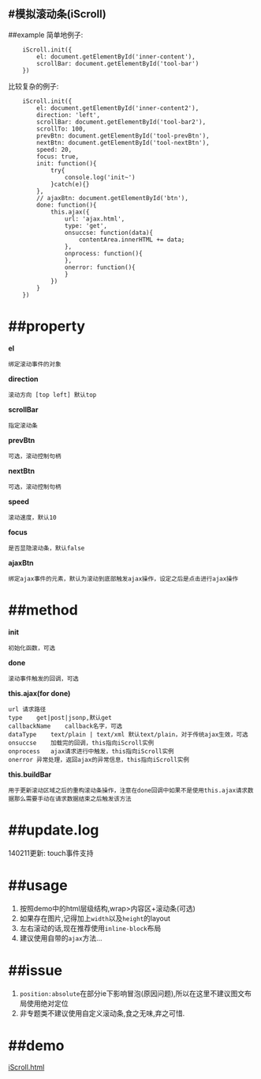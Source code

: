 #模拟滚动条(iScroll)
---
##example
简单地例子:

		iScroll.init({
        	el: document.getElementById('inner-content'),
        	scrollBar: document.getElementById('tool-bar')
    	})
比较复杂的例子:

		iScroll.init({
        	el: document.getElementById('inner-content2'),
        	direction: 'left',
        	scrollBar: document.getElementById('tool-bar2'),
        	scrollTo: 100,
        	prevBtn: document.getElementById('tool-prevBtn'),
        	nextBtn: document.getElementById('tool-nextBtn'),
        	speed: 20,
        	focus: true,
        	init: function(){
        		try{
        			console.log('init~')
        		}catch(e){}
        	},
        	// ajaxBtn: document.getElementById('btn'),
        	done: function(){
            	this.ajax({
                	url: 'ajax.html',
                	type: 'get',
                	onsuccse: function(data){
                		contentArea.innerHTML += data;
                	},
                	onprocess: function(){
                	},
                	onerror: function(){
                	}
            	})
        	}
    	})
    		
##property
===
**el**

	绑定滚动事件的对象
	
**direction**	

	滚动方向 [top left] 默认top
	
**scrollBar**

	指定滚动条
	
**prevBtn**	
	
	可选，滚动控制句柄

**nextBtn**	

	可选，滚动控制句柄

**speed**	

	滚动速度，默认10

**focus**	

	是否显隐滚动条，默认false
	
**ajaxBtn**

	绑定ajax事件的元素，默认为滚动到底部触发ajax操作，设定之后是点击进行ajax操作
	
##method
===
**init**	
	
	初始化函数，可选
	
**done**

	滚动事件触发的回调，可选
	
**this.ajax(for done)**
	
	url	请求路径
	type	get|post|jsonp,默认get
	callbackName	callback名字，可选
	dataType	text/plain | text/xml 默认text/plain，对于传统ajax生效，可选
	onsuccse	加载完的回调，this指向iScroll实例
	onprocess	ajax请求进行中触发，this指向iScroll实例
	onerror	异常处理，返回ajax的异常信息，this指向iScroll实例
	
**this.buildBar**

	用于更新滚动区域之后的重构滚动条操作，注意在done回调中如果不是使用this.ajax请求数据那么需要手动在请求数据结束之后触发该方法
	
##update.log
====
140211更新: touch事件支持

##usage
===
1. 按照demo中的html层级结构,wrap>内容区+滚动条(可选)
2. 如果存在图片,记得加上`width`以及`height`的layout
3. 左右滚动的话,现在推荐使用`inline-block`布局
4. 建议使用自带的`ajax`方法...

##issue
===
1. `position:absolute`在部分ie下影响冒泡(原因问题),所以在这里不建议图文布局使用绝对定位  
2. 非专题类不建议使用自定义滚动条,食之无味,弃之可惜.

##demo
===
[iScroll.html](iScroll.html)